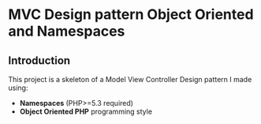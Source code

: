 MVC Design pattern Object Oriented and Namespaces
==================================================

Introduction
--------------------------------------

This project is a skeleton of a Model View Controller Design pattern I made using:
- **Namespaces** (PHP>=5.3 required)
- **Object Oriented PHP** programming style